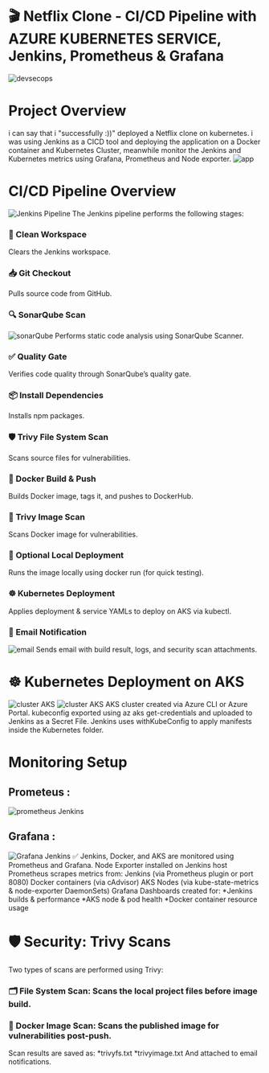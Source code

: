 # 🎬 Netflix Clone - CI/CD Pipeline with AZURE KUBERNETES SERVICE, Jenkins, Prometheus & Grafana

![devsecops](https://github.com/FarahTrigui/Netflix-DevSecOps/blob/main/68747470733a2f2f696d6775722e636f6d2f764f5275426e4b2e706e67.jpeg)

# Project Overview 
i can say that i "successfully :))" deployed a Netflix clone on kubernetes. i was using Jenkins as a CICD tool and deploying the application on a Docker container and Kubernetes Cluster, 
meanwhile monitor the Jenkins and Kubernetes metrics using Grafana, Prometheus and Node exporter.
![app](https://github.com/FarahTrigui/Netflix-DevSecOps/blob/main/app.png)
# CI/CD Pipeline Overview
![Jenkins Pipeline](https://github.com/FarahTrigui/Netflix-DevSecOps/blob/main/jenkins.png)
The Jenkins pipeline performs the following stages:
### 🧹 Clean Workspace
Clears the Jenkins workspace.
### 📥 Git Checkout
Pulls source code from GitHub.
### 🔍 SonarQube Scan
![sonarQube](https://github.com/FarahTrigui/Netflix-DevSecOps/blob/main/sonarQube.png)
Performs static code analysis using SonarQube Scanner.
### ✅ Quality Gate
Verifies code quality through SonarQube’s quality gate.
### 📦 Install Dependencies
Installs npm packages.
### 🛡 Trivy File System Scan
Scans source files for vulnerabilities.
### 🐳 Docker Build & Push
Builds Docker image, tags it, and pushes to DockerHub.
### 🧪 Trivy Image Scan
Scans Docker image for vulnerabilities.
### 🧪 Optional Local Deployment
Runs the image locally using docker run (for quick testing).
### ☸️ Kubernetes Deployment
Applies deployment & service YAMLs to deploy on AKS via kubectl.
### 📧 Email Notification
![email](https://github.com/FarahTrigui/Netflix-DevSecOps/blob/main/mail.png)
Sends email with build result, logs, and security scan attachments.
# ☸️ Kubernetes Deployment on AKS
![cluster AKS](https://github.com/FarahTrigui/Netflix-DevSecOps/blob/main/cluster-running.jpg)
![cluster AKS](https://github.com/FarahTrigui/Netflix-DevSecOps/blob/main/cluster-monitoring.jpg)
AKS cluster created via Azure CLI or Azure Portal.
kubeconfig exported using az aks get-credentials and uploaded to Jenkins as a Secret File.
Jenkins uses withKubeConfig to apply manifests inside the Kubernetes folder.
# Monitoring Setup
## Prometeus :
![prometheus Jenkins](https://github.com/FarahTrigui/Netflix-DevSecOps/blob/main/prometheus.png)
## Grafana :
![Grafana Jenkins](https://github.com/FarahTrigui/Netflix-DevSecOps/blob/main/grafana.png)
✅ Jenkins, Docker, and AKS are monitored using Prometheus and Grafana.
Node Exporter installed on Jenkins host
Prometheus scrapes metrics from:
Jenkins (via Prometheus plugin or port 8080)
Docker containers (via cAdvisor)
AKS Nodes (via kube-state-metrics & node-exporter DaemonSets)
Grafana Dashboards created for:
*Jenkins builds & performance
*AKS node & pod health
*Docker container resource usage
# 🛡 Security: Trivy Scans
Two types of scans are performed using Trivy:
### 🗂 File System Scan: Scans the local project files before image build.
### 🐳 Docker Image Scan: Scans the published image for vulnerabilities post-push.
Scan results are saved as:
*trivyfs.txt
*trivyimage.txt
And attached to email notifications.
